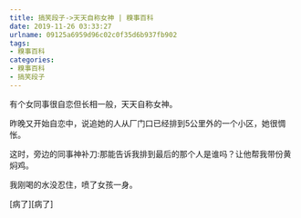 ```yaml
---
title: 搞笑段子->天天自称女神 | 糗事百科
date: 2019-11-26 03:33:27
urlname: 09125a6959d96c02c0f35d6b937fb902
tags: 
- 糗事百科
categories:
- 糗事百科
- 搞笑段子
---
```

有个女同事很自恋但长相一般，天天自称女神。

昨晚又开始自恋中，说追她的人从厂门口已经排到5公里外的一个小区，她很惆怅。

这时，旁边的同事神补刀:那能告诉我排到最后的那个人是谁吗？让他帮我带份黄焖鸡。

我刚喝的水没忍住，喷了女孩一身。

[病了][病了]



